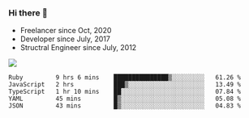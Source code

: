 ### Hi there 👋

- Freelancer since Oct, 2020
- Developer since July, 2017
- Structral Engineer since July, 2012

<img src="https://github-readme-stats.vercel.app/api?username=an-lee&show_icons=true&icon_color=0366d6&text_color=24292e&bg_color=ffffff&hide_title=true" />

<!--START_SECTION:waka-->
```text
Ruby         9 hrs 6 mins    ███████████████▒░░░░░░░░░   61.26 % 
JavaScript   2 hrs           ███▒░░░░░░░░░░░░░░░░░░░░░   13.49 % 
TypeScript   1 hr 10 mins    ██░░░░░░░░░░░░░░░░░░░░░░░   07.84 % 
YAML         45 mins         █▒░░░░░░░░░░░░░░░░░░░░░░░   05.08 % 
JSON         43 mins         █▒░░░░░░░░░░░░░░░░░░░░░░░   04.83 % 
```
<!--END_SECTION:waka-->
